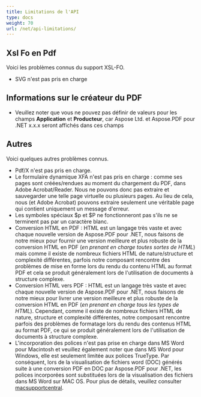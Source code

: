 ```yaml
---
title: Limitations de l'API
type: docs
weight: 70
url: /net/api-limitations/
---
```


## **Xsl Fo en Pdf**
Voici les problèmes connus du support XSL-FO.

- SVG n'est pas pris en charge
## **Informations sur le créateur du PDF**
- Veuillez noter que vous ne pouvez pas définir de valeurs pour les champs **Application** et **Producteur**, car Aspose Ltd. et Aspose.PDF pour .NET x.x.x seront affichés dans ces champs
## **Autres**
Voici quelques autres problèmes connus.

- Pdf/X n'est pas pris en charge.
- Le formulaire dynamique XFA n'est pas pris en charge : comme ses pages sont créées/rendues au moment du chargement du PDF, dans Adobe Acrobat/Reader. Nous ne pouvons donc pas extraire et sauvegarder une telle page virtuelle ou plusieurs pages. Au lieu de cela, nous (et Adobe Acrobat) pouvons extraire seulement une véritable page qui contient uniquement un message d'erreur.
- Les symboles spéciaux $p et $P ne fonctionneront pas s'ils ne se terminent pas par un caractère blanc.
- Conversion HTML en PDF : HTML est un langage très vaste et avec chaque nouvelle version de Aspose.PDF pour .NET, nous faisons de notre mieux pour fournir une version meilleure et plus robuste de la conversion HTML en PDF (*en prenant en charge toutes sortes de HTML*) mais comme il existe de nombreux fichiers HTML de nature/structure et complexité différentes, parfois notre composant rencontre des problèmes de mise en forme lors du rendu du contenu HTML au format PDF et cela se produit généralement lors de l'utilisation de documents à structure complexe.
- Conversion HTML vers PDF : HTML est un langage très vaste et avec chaque nouvelle version de Aspose.PDF pour .NET, nous faisons de notre mieux pour livrer une version meilleure et plus robuste de la conversion HTML en PDF (*en prenant en charge tous les types de HTML*). Cependant, comme il existe de nombreux fichiers HTML de nature, structure et complexité différentes, notre composant rencontre parfois des problèmes de formatage lors du rendu des contenus HTML au format PDF, ce qui se produit généralement lors de l'utilisation de documents à structure complexe.
- L'incorporation des polices n'est pas prise en charge dans MS Word pour Macintosh et veuillez également noter que dans MS Word pour Windows, elle est seulement limitée aux polices TrueType. Par conséquent, lors de la visualisation de fichiers word (DOC) générés suite à une conversion PDF en DOC par Aspose.PDF pour .NET, les polices incorporées sont substituées lors de la visualisation des fichiers dans MS Word sur MAC OS. Pour plus de détails, veuillez consulter [macsupportcentral](http://www.macsupportcentral.com/2012/05/embed-fonts-microsoft-office-word-files/).
